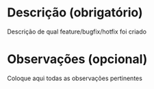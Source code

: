 # Descrição (obrigatório)
Descrição de qual feature/bugfix/hotfix foi criado

# Observações (opcional)
Coloque aqui todas as observações pertinentes